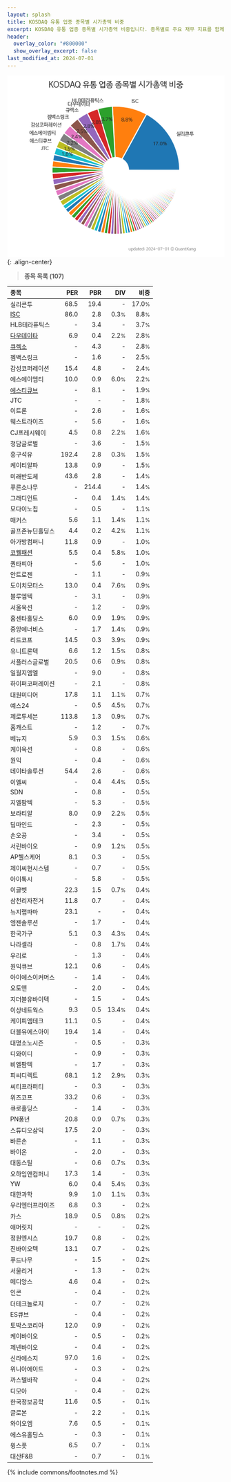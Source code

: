 ```yaml
---
layout: splash
title: KOSDAQ 유통 업종 종목별 시가총액 비중
excerpt: KOSDAQ 유통 업종 종목별 시가총액 비중입니다. 종목별로 주요 재무 지표를 함께 표시합니다.
header:
  overlay_color: "#800000"
  show_overlay_excerpt: false
last_modified_at: 2024-07-01
---
```



![KOSDAQ 유통 업종 종목별 시가총액 비중](/stats/sector/images/kosdaq_업종_유통_종목.png){: .align-center}


> **종목 목록 (107)**<a id="list"></a>

| **종목** | **PER** | **PBR** | **DIV** | **비중** |
| :------- | ------: | ------: | ------: | -------: |
| 실리콘투 | 68.5 | 19.4 | - | 17.0<small>%</small> |
| [ISC](/095340/) | 86.0 | 2.8 | 0.3<small>%</small> | 8.8<small>%</small> |
| HLB테라퓨틱스 | - | 3.4 | - | 3.7<small>%</small> |
| [다우데이타](/032190/) | 6.9 | 0.4 | 2.2<small>%</small> | 2.8<small>%</small> |
| [큐렉소](/060280/) | - | 4.3 | - | 2.8<small>%</small> |
| 젬백스링크 | - | 1.6 | - | 2.5<small>%</small> |
| 감성코퍼레이션 | 15.4 | 4.8 | - | 2.4<small>%</small> |
| 에스에이엠티 | 10.0 | 0.9 | 6.0<small>%</small> | 2.2<small>%</small> |
| [에스티큐브](/052020/) | - | 8.1 | - | 1.9<small>%</small> |
| JTC | - | - | - | 1.8<small>%</small> |
| 이트론 | - | 2.6 | - | 1.6<small>%</small> |
| 웨스트라이즈 | - | 5.6 | - | 1.6<small>%</small> |
| CJ프레시웨이 | 4.5 | 0.8 | 2.2<small>%</small> | 1.6<small>%</small> |
| 청담글로벌 | - | 3.6 | - | 1.5<small>%</small> |
| 흥구석유 | 192.4 | 2.8 | 0.3<small>%</small> | 1.5<small>%</small> |
| 케이티알파 | 13.8 | 0.9 | - | 1.5<small>%</small> |
| 미래반도체 | 43.6 | 2.8 | - | 1.4<small>%</small> |
| 푸른소나무 | - | 214.4 | - | 1.4<small>%</small> |
| 그래디언트 | - | 0.4 | 1.4<small>%</small> | 1.4<small>%</small> |
| 모다이노칩 | - | 0.5 | - | 1.1<small>%</small> |
| 매커스 | 5.6 | 1.1 | 1.4<small>%</small> | 1.1<small>%</small> |
| 골프존뉴딘홀딩스 | 4.4 | 0.2 | 4.2<small>%</small> | 1.1<small>%</small> |
| 아가방컴퍼니 | 11.8 | 0.9 | - | 1.0<small>%</small> |
| [코웰패션](/033290/) | 5.5 | 0.4 | 5.8<small>%</small> | 1.0<small>%</small> |
| 퀀타피아 | - | 5.6 | - | 1.0<small>%</small> |
| 안트로젠 | - | 1.1 | - | 0.9<small>%</small> |
| 도이치모터스 | 13.0 | 0.4 | 7.6<small>%</small> | 0.9<small>%</small> |
| 블루엠텍 | - | 3.1 | - | 0.9<small>%</small> |
| 서울옥션 | - | 1.2 | - | 0.9<small>%</small> |
| 홈센타홀딩스 | 6.0 | 0.9 | 1.9<small>%</small> | 0.9<small>%</small> |
| 중앙에너비스 | - | 1.7 | 1.4<small>%</small> | 0.9<small>%</small> |
| 리드코프 | 14.5 | 0.3 | 3.9<small>%</small> | 0.9<small>%</small> |
| 유니트론텍 | 6.6 | 1.2 | 1.5<small>%</small> | 0.8<small>%</small> |
| 서플러스글로벌 | 20.5 | 0.6 | 0.9<small>%</small> | 0.8<small>%</small> |
| 일월지엠엘 | - | 9.0 | - | 0.8<small>%</small> |
| 하이퍼코퍼레이션 | - | 2.1 | - | 0.8<small>%</small> |
| 대원미디어 | 17.8 | 1.1 | 1.1<small>%</small> | 0.7<small>%</small> |
| 예스24 | - | 0.5 | 4.5<small>%</small> | 0.7<small>%</small> |
| 제로투세븐 | 113.8 | 1.3 | 0.9<small>%</small> | 0.7<small>%</small> |
| 홈캐스트 | - | 1.2 | - | 0.7<small>%</small> |
| 베뉴지 | 5.9 | 0.3 | 1.5<small>%</small> | 0.6<small>%</small> |
| 케이옥션 | - | 0.8 | - | 0.6<small>%</small> |
| 원익 | - | 0.4 | - | 0.6<small>%</small> |
| 데이타솔루션 | 54.4 | 2.6 | - | 0.6<small>%</small> |
| 이엘씨 | - | 0.4 | 4.4<small>%</small> | 0.5<small>%</small> |
| SDN | - | 0.8 | - | 0.5<small>%</small> |
| 지엘팜텍 | - | 5.3 | - | 0.5<small>%</small> |
| 보라티알 | 8.0 | 0.9 | 2.2<small>%</small> | 0.5<small>%</small> |
| 딥마인드 | - | 2.3 | - | 0.5<small>%</small> |
| 손오공 | - | 3.4 | - | 0.5<small>%</small> |
| 서린바이오 | - | 0.9 | 1.2<small>%</small> | 0.5<small>%</small> |
| AP헬스케어 | 8.1 | 0.3 | - | 0.5<small>%</small> |
| 제이씨현시스템 | - | 0.7 | - | 0.5<small>%</small> |
| 아이톡시 | - | 5.8 | - | 0.5<small>%</small> |
| 이글벳 | 22.3 | 1.5 | 0.7<small>%</small> | 0.4<small>%</small> |
| 삼천리자전거 | 11.8 | 0.7 | - | 0.4<small>%</small> |
| 뉴지랩파마 | 23.1 | - | - | 0.4<small>%</small> |
| 엠젠솔루션 | - | 1.7 | - | 0.4<small>%</small> |
| 한국가구 | 5.1 | 0.3 | 4.3<small>%</small> | 0.4<small>%</small> |
| 나라셀라 | - | 0.8 | 1.7<small>%</small> | 0.4<small>%</small> |
| 우리로 | - | 1.3 | - | 0.4<small>%</small> |
| 원익큐브 | 12.1 | 0.6 | - | 0.4<small>%</small> |
| 아이에스이커머스 | - | 1.4 | - | 0.4<small>%</small> |
| 오토앤 | - | 2.0 | - | 0.4<small>%</small> |
| 지더블유바이텍 | - | 1.5 | - | 0.4<small>%</small> |
| 이상네트웍스 | 9.3 | 0.5 | 13.4<small>%</small> | 0.4<small>%</small> |
| 케이피엠테크 | 11.1 | 0.5 | - | 0.4<small>%</small> |
| 더블유에스아이 | 19.4 | 1.4 | - | 0.4<small>%</small> |
| 대명소노시즌 | - | 0.5 | - | 0.3<small>%</small> |
| 디와이디 | - | 0.9 | - | 0.3<small>%</small> |
| 비엘팜텍 | - | 1.7 | - | 0.3<small>%</small> |
| 피씨디렉트 | 68.1 | 1.2 | 2.9<small>%</small> | 0.3<small>%</small> |
| 씨티프라퍼티 | - | 0.3 | - | 0.3<small>%</small> |
| 위즈코프 | 33.2 | 0.6 | - | 0.3<small>%</small> |
| 큐로홀딩스 | - | 1.4 | - | 0.3<small>%</small> |
| PN풍년 | 20.8 | 0.9 | 0.7<small>%</small> | 0.3<small>%</small> |
| 스튜디오삼익 | 17.5 | 2.0 | - | 0.3<small>%</small> |
| 바른손 | - | 1.1 | - | 0.3<small>%</small> |
| 바이온 | - | 2.0 | - | 0.3<small>%</small> |
| 대동스틸 | - | 0.6 | 0.7<small>%</small> | 0.3<small>%</small> |
| 오하임앤컴퍼니 | 17.3 | 1.4 | - | 0.3<small>%</small> |
| YW | 6.0 | 0.4 | 5.4<small>%</small> | 0.3<small>%</small> |
| 대한과학 | 9.9 | 1.0 | 1.1<small>%</small> | 0.3<small>%</small> |
| 우리엔터프라이즈 | 6.8 | 0.3 | - | 0.2<small>%</small> |
| 카스 | 18.9 | 0.5 | 0.8<small>%</small> | 0.2<small>%</small> |
| 애머릿지 | - | - | - | 0.2<small>%</small> |
| 정원엔시스 | 19.7 | 0.8 | - | 0.2<small>%</small> |
| 진바이오텍 | 13.1 | 0.7 | - | 0.2<small>%</small> |
| 푸드나무 | - | 1.5 | - | 0.2<small>%</small> |
| 서울리거 | - | 1.3 | - | 0.2<small>%</small> |
| 메디앙스 | 4.6 | 0.4 | - | 0.2<small>%</small> |
| 인콘 | - | 0.4 | - | 0.2<small>%</small> |
| 더테크놀로지 | - | 0.7 | - | 0.2<small>%</small> |
| ES큐브 | - | 0.4 | - | 0.2<small>%</small> |
| 토박스코리아 | 12.0 | 0.9 | - | 0.2<small>%</small> |
| 케이바이오 | - | 0.5 | - | 0.2<small>%</small> |
| 제넨바이오 | - | 0.4 | - | 0.2<small>%</small> |
| 신라에스지 | 97.0 | 1.6 | - | 0.2<small>%</small> |
| 위니아에이드 | - | 0.3 | - | 0.2<small>%</small> |
| 까스텔바작 | - | 0.4 | - | 0.2<small>%</small> |
| 디모아 | - | 0.4 | - | 0.2<small>%</small> |
| 한국정보공학 | 11.6 | 0.5 | - | 0.1<small>%</small> |
| 글로본 | - | 2.2 | - | 0.1<small>%</small> |
| 와이오엠 | 7.6 | 0.5 | - | 0.1<small>%</small> |
| 에스유홀딩스 | - | 0.3 | - | 0.1<small>%</small> |
| 윙스풋 | 6.5 | 0.7 | - | 0.1<small>%</small> |
| 대산F&B | - | 0.7 | - | 0.1<small>%</small> |

{% include commons/footnotes.md %}